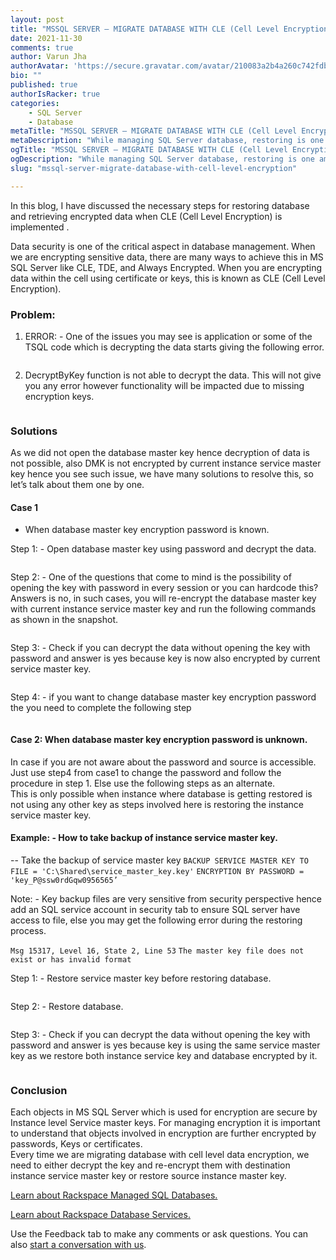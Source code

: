 ```yaml
---
layout: post
title: "MSSQL SERVER – MIGRATE DATABASE WITH CLE (Cell Level Encryption)"
date: 2021-11-30
comments: true
author: Varun Jha
authorAvatar: 'https://secure.gravatar.com/avatar/210083a2b4a260c742fdb84dde196630'
bio: ""
published: true
authorIsRacker: true
categories:
    - SQL Server
    - Database
metaTitle: "MSSQL SERVER – MIGRATE DATABASE WITH CLE (Cell Level Encryption)"
metaDescription: "While managing SQL Server database, restoring is one among the first task which a DBA needs to do. However, this becomes challenging once data encryption is involved."
ogTitle: "MSSQL SERVER – MIGRATE DATABASE WITH CLE (Cell Level Encryption)"
ogDescription: "While managing SQL Server database, restoring is one among the first task which a DBA needs to do. However, this becomes challenging once data encryption is involved."
slug: "mssql-server-migrate-database-with-cell-level-encryption"

---
```

 In this blog, I have discussed the necessary steps for restoring database and retrieving encrypted data when CLE (Cell Level Encryption) is implemented . 

<!--more-->

Data security is one of the critical aspect in database management. When we are encrypting sensitive data, there are many ways to achieve this in MS SQL Server like CLE, TDE, and Always Encrypted. When you are encrypting data within the cell using certificate or keys, this is known as CLE (Cell Level Encryption).

### Problem: 

1.	ERROR: - One of the issues you may see is application or some of the TSQL code which is decrypting the data starts giving the following error. 

<img src=Picture1.png title="" alt="">

2.	DecryptByKey function is not able to decrypt the data. This will not give you any error however functionality will be impacted due to missing encryption keys. 

<img src=Picture2.png title="" alt="">

### Solutions

As we did not open the database master key hence decryption of data is not possible, also DMK is not encrypted by current instance service master key hence you see such issue, we have many solutions to resolve this, so let’s talk about them one by one. 

#### Case 1 
 - When database master key encryption password is known.

Step 1: - Open database master key using password and decrypt the data.

<img src=Picture3.png title="" alt="">

Step 2: - One of the questions that come to mind is the  possibility of  opening the key with password in every session or you can hardcode this? Answers is no, in such cases, you will re-encrypt the database master key with current instance service master key and run the following commands as shown in the snapshot.

<img src=Picture4.png title="" alt="">

Step 3: - Check if you can decrypt the data without opening the key with password and answer is yes because key is now also encrypted by current service master key.

<img src=Picture5.png title="" alt="">

Step 4: - if you want to change database master key encryption password the you need to complete the following step

<img src=Picture6.png title="" alt="">

#### Case 2: When database master key encryption password is unknown.

In case if you are not aware about the password and source is accessible. Just use step4 from case1 to change the password and follow the procedure in step 1. Else use the following steps as an alternate.     
This is only possible when instance where database is getting restored is not using any other key as steps involved here is restoring the instance service master key.

#### Example: - How to take backup of instance service master key.  

-- Take the backup of service master key 
`BACKUP SERVICE MASTER KEY TO FILE = 'C:\Shared\service_master_key.key'`
`ENCRYPTION BY PASSWORD = 'key_P@ssw0rdGqw0956565’`

Note: - Key backup files are very sensitive from security perspective hence add an SQL service account in security tab to ensure SQL server have access to file, else you may get the following error during the restoring process.

`Msg 15317, Level 16, State 2, Line 53`
`The master key file does not exist or has invalid format`

Step 1: - Restore service master key before restoring database.

<img src=Picture7.png title="" alt="">

Step 2: - Restore database.

<img src=Picture8.png title="" alt="">

Step 3: - Check if you can decrypt the data without opening the key with password and answer is yes because key is using the same service master key as we restore both instance service key and database encrypted by it.

<img src=Picture9.png title="" alt="">


### Conclusion

Each objects in MS SQL Server which is used for encryption are secure by Instance level Service 	master keys. For managing encryption it is important to understand that objects involved in 	encryption are further encrypted by passwords, Keys or certificates.  
 Every time we are migrating database with cell level data encryption, we need to either decrypt the key and re-encrypt them with destination instance service master key or restore source instance master key.



<a class="cta purple" id="cta" href="https://www.rackspace.com/data/managed-sql">Learn about Rackspace Managed SQL Databases.</a>

<a class="cta purple" id="cta" href="https://www.rackspace.com/data/databases"> Learn about Rackspace Database Services.</a>

Use the Feedback tab to make any comments or ask questions. You can also
[start a conversation with us](https://www.rackspace.com/contact).
